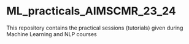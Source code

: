 # ML_practicals_AIMSCMR_23_24
This repository contains the practical sessions (tutorials) given during Machine Learning and NLP courses
